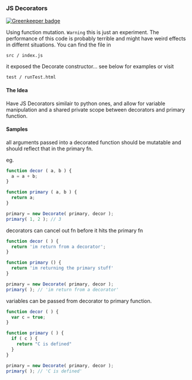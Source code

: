 ### JS Decorators

[![Greenkeeper badge](https://badges.greenkeeper.io/jcblw/js-decorators.svg)](https://greenkeeper.io/)

Using function mutation. `Warning` this is just an experiment. The performance of this code is probably terrible and might have weird effects in differnt situations. You can find the file in 

```
src / index.js
```

it exposed the Decorate constructor... see below for examples or visit 

```
test / runTest.html
```

#### The Idea

Have JS Decorators similair to python ones, and allow for variable manipulation and a shared private scope between decorators and primary function.

#### Samples 

all arguments passed into a decorated function should be mutatable and should reflect that in the primary fn.

  eg.

```javascript
function decor ( a, b ) {
  a = a + b;
}

function primary ( a, b ) {
  return a;
}

primary = new Decorate( primary, decor );
primary( 1, 2 ); // 3
```

decorators can cancel out fn before it hits the primary fn

```javascript
function decor ( ) {
  return 'im return from a decorator';
}

function primary () {
  return 'im returning the primary stuff'
}

primary = new Decorate( primary, decor );
primary( ); // 'im return from a decorator'
```

variables can be passed from decorator to primary function.

```javascript
function decor ( ) {
  var c = true;
}

function primary ( ) {
  if ( c ) {
    return "C is defined"
  }
}

primary = new Decorate( primary, decor );
primary( ); // 'C is defined'
```